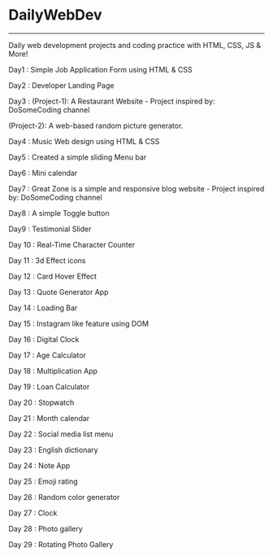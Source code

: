 # DailyWebDev
____________________________________________________________________________

Daily web development projects and coding practice with HTML, CSS, JS & More!


Day1 : Simple Job Application Form using HTML & CSS

Day2 : Developer Landing Page 

Day3 :
(Project-1): A Restaurant Website - Project inspired by: DoSomeCoding channel

(Project-2): A web-based random picture generator.

Day4 : Music Web design using HTML & CSS 

Day5 : Created a simple sliding Menu bar 

Day6 : Mini calendar 

Day7 : Great Zone is a simple and responsive blog website -  Project inspired by: DoSomeCoding channel

Day8 : A simple Toggle button

Day9 : Testimonial Slider 

Day 10 : Real-Time Character Counter 

Day 11 : 3d Effect icons 

Day 12 : Card Hover Effect 

Day 13 : Quote Generator App

Day 14 : Loading Bar

Day 15 : Instagram like feature using DOM

Day 16 : Digital Clock

Day 17 : Age Calculator

Day 18 : Multiplication App

Day 19 : Loan Calculator

Day 20 : Stopwatch

Day 21 : Month calendar 

Day 22 : Social media list menu

Day 23 : English dictionary

Day 24 : Note App

Day 25 : Emoji rating

Day 26 : Random color generator

Day 27 : Clock

Day 28 : Photo gallery 

Day 29 : Rotating Photo Gallery
